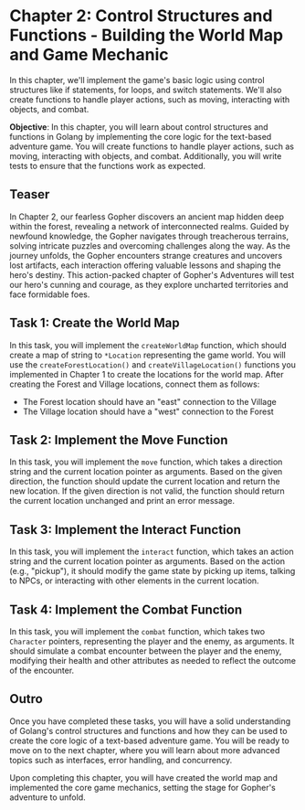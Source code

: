 # Chapter 2: Control Structures and Functions - Building the World Map and Game Mechanic

In this chapter, we'll implement the game's basic logic using control structures like if statements, for loops, and switch statements. We'll also create functions to handle player actions, such as moving, interacting with objects, and combat.

**Objective**: In this chapter, you will learn about control structures and functions in Golang by implementing the core logic for the text-based adventure game. You will create functions to handle player actions, such as moving, interacting with objects, and combat. Additionally, you will write tests to ensure that the functions work as expected.

## Teaser

In Chapter 2, our fearless Gopher discovers an ancient map hidden deep within the forest, revealing a network of interconnected realms. Guided by newfound knowledge, the Gopher navigates through treacherous terrains, solving intricate puzzles and overcoming challenges along the way. As the journey unfolds, the Gopher encounters strange creatures and uncovers lost artifacts, each interaction offering valuable lessons and shaping the hero's destiny. This action-packed chapter of Gopher's Adventures will test our hero's cunning and courage, as they explore uncharted territories and face formidable foes.

## Task 1: Create the World Map

In this task, you will implement the `createWorldMap` function, which should create a map of string to `*Location` representing the game world. You will use the `createForestLocation()` and `createVillageLocation()` functions you implemented in Chapter 1 to create the locations for the world map. After creating the Forest and Village locations, connect them as follows:

- The Forest location should have an "east" connection to the Village
- The Village location should have a "west" connection to the Forest

## Task 2: Implement the Move Function

In this task, you will implement the `move` function, which takes a direction string and the current location pointer as arguments. Based on the given direction, the function should update the current location and return the new location. If the given direction is not valid, the function should return the current location unchanged and print an error message.

## Task 3: Implement the Interact Function

In this task, you will implement the `interact` function, which takes an action string and the current location pointer as arguments. Based on the action (e.g., "pickup"), it should modify the game state by picking up items, talking to NPCs, or interacting with other elements in the current location.

## Task 4: Implement the Combat Function

In this task, you will implement the `combat` function, which takes two `Character` pointers, representing the player and the enemy, as arguments. It should simulate a combat encounter between the player and the enemy, modifying their health and other attributes as needed to reflect the outcome of the encounter.

## Outro 

Once you have completed these tasks, you will have a solid understanding of Golang's control structures and functions and how they can be used to create the core logic of a text-based adventure game. You will be ready to move on to the next chapter, where you will learn about more advanced topics such as interfaces, error handling, and concurrency.

Upon completing this chapter, you will have created the world map and implemented the core game mechanics, setting the stage for Gopher's adventure to unfold.